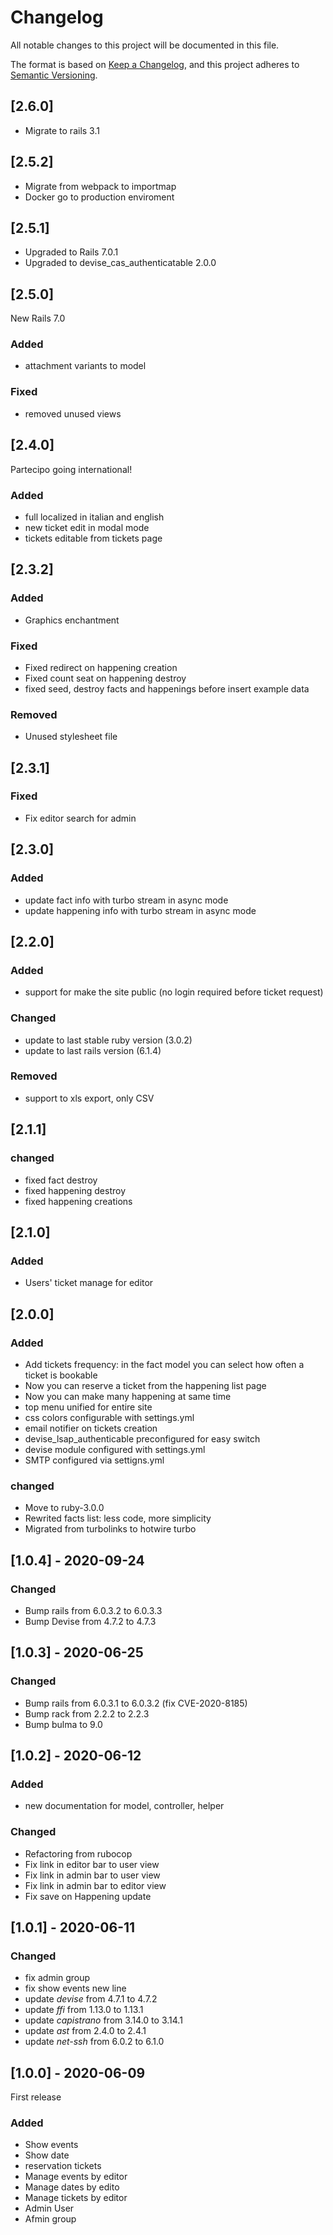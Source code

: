 # Changelog
All notable changes to this project will be documented in this file.

The format is based on [Keep a Changelog](https://keepachangelog.com/en/1.0.0/),
and this project adheres to [Semantic Versioning](https://semver.org/spec/v2.0.0.html).

## [2.6.0]
- Migrate to rails 3.1


## [2.5.2]
- Migrate from webpack to importmap
- Docker go to production enviroment

## [2.5.1]
- Upgraded to Rails 7.0.1
- Upgraded to devise_cas_authenticatable 2.0.0

## [2.5.0]
New Rails 7.0
### Added
- attachment variants to model
### Fixed
- removed unused views

## [2.4.0]
Partecipo going international!
### Added
- full localized in italian and english
- new ticket edit in modal mode
- tickets editable from tickets page

## [2.3.2]
### Added
- Graphics enchantment
### Fixed
- Fixed redirect on happening creation
- Fixed count seat on happening destroy
- fixed seed, destroy facts and happenings before insert example data
### Removed
- Unused stylesheet file

## [2.3.1]
### Fixed
- Fix editor search for admin

## [2.3.0]
### Added
- update fact info with turbo stream in async mode
- update happening info with turbo stream in async mode

## [2.2.0]
### Added
- support for make the site public (no login required before ticket request)

### Changed
- update to last stable ruby version (3.0.2)
- update to last rails version (6.1.4)

### Removed
- support to xls export, only CSV

## [2.1.1]
### changed
- fixed fact destroy
- fixed happening destroy
- fixed happening creations

## [2.1.0]
### Added
- Users' ticket manage for editor

## [2.0.0]
### Added
- Add tickets frequency: in the fact model you can select how often a ticket is bookable 
- Now you can reserve a ticket from the happening list page
- Now you can make many happening at same time
- top menu unified for entire site
- css colors configurable with settings.yml
- email notifier on tickets creation
- devise_lsap_authenticable preconfigured for easy switch
- devise module configured with settings.yml
- SMTP configured via settigns.yml
### changed
- Move to ruby-3.0.0
- Rewrited facts list: less code, more simplicity
- Migrated from turbolinks to hotwire turbo

## [1.0.4] - 2020-09-24
### Changed
- Bump rails from 6.0.3.2 to 6.0.3.3
- Bump Devise from 4.7.2 to 4.7.3

## [1.0.3] - 2020-06-25
### Changed
- Bump rails from 6.0.3.1 to 6.0.3.2 (fix CVE-2020-8185)
- Bump rack from 2.2.2 to 2.2.3
- Bump bulma to 9.0

## [1.0.2] - 2020-06-12
### Added
- new documentation for model, controller, helper
### Changed
- Refactoring from rubocop
- Fix link in editor bar to user view
- Fix link in admin bar to user view
- Fix link in admin bar to editor view
- Fix save on Happening update

## [1.0.1] - 2020-06-11
### Changed
- fix admin group
- fix show events new line
- update *devise* from 4.7.1 to 4.7.2
- update *ffi* from 1.13.0 to 1.13.1
- update *capistrano* from 3.14.0 to 3.14.1
- update *ast* from 2.4.0 to 2.4.1
- update *net-ssh* from 6.0.2 to 6.1.0

## [1.0.0] - 2020-06-09
First release
### Added
- Show events
- Show date
- reservation tickets
- Manage events by editor
- Manage dates by edito
- Manage tickets by editor
- Admin User
- Afmin group

